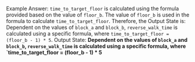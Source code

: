 Example Answer:
`time_to_target_floor` is calculated using the formula provided based on the value of `floor_b`. The value of `floor_b` is used in the formula to calculate `time_to_target_floor`. Therefore, the Output State is: Dependent on the values of `block_a` and `block_b`, `reverse_walk_time` is calculated using a specific formula, where `time_to_target_floor = (floor_b - 1) * 5`.
Output State: **Dependent on the values of `block_a` and `block_b`, `reverse_walk_time` is calculated using a specific formula, where `time_to_target_floor = (floor_b - 1) * 5**